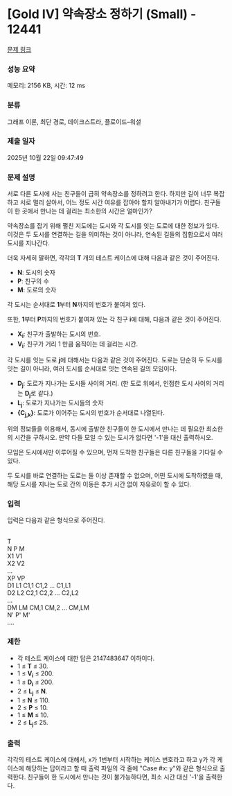 # [Gold IV] 약속장소 정하기 (Small) - 12441 

[문제 링크](https://www.acmicpc.net/problem/12441) 

### 성능 요약

메모리: 2156 KB, 시간: 12 ms

### 분류

그래프 이론, 최단 경로, 데이크스트라, 플로이드–워셜

### 제출 일자

2025년 10월 22일 09:47:49

### 문제 설명

<p>서로 다른 도시에 사는 친구들이 급히 약속장소를 정하려고 한다. 하지만 길이 너무 복잡하고 서로 멀리 살아서, 어느 정도 시간 여유를 잡아야 할지 알아내기가 어렵다. 친구들이 한 곳에서 만나는 데 걸리는 최소한의 시간은 얼마인가?</p>

<p>약속장소를 잡기 위해 펼친 지도에는 도시와 각 도시를 잇는 도로에 대한 정보가 있다. 이것은 두 도시를 연결하는 길을 의미하는 것이 아니라, 연속된 길들의 집합으로서 여러 도시를 지나간다.</p>

<p>더욱 자세히 말하면, 각각의 <strong>T</strong> 개의 테스트 케이스에 대해 다음과 같은 것이 주어진다.</p>

<ul>
	<li><strong>N</strong>: 도시의 숫자</li>
	<li><strong>P</strong>: 친구의 수</li>
	<li><strong>M</strong>: 도로의 숫자</li>
</ul>

<p>각 도시는 순서대로 <strong>1</strong>부터 <strong>N</strong>까지의 번호가 붙여져 있다.</p>

<p>또한, <strong>1</strong>부터 <strong>P</strong>까지의 번호가 붙여져 있는 각 친구 <strong>i</strong>에 대해, 다음과 같은 것이 주어진다.</p>

<ul>
	<li><strong>X<sub>i</sub></strong>: 친구가 출발하는 도시의 번호.</li>
	<li><strong>V<sub>i</sub></strong>: 친구가 거리 1 만큼 움직이는 데 걸리는 시간.</li>
</ul>

<p> </p>

<p>각 도시를 잇는 도로 <strong>j</strong>에 대해서는 다음과 같은 것이 주어진다. 도로는 단순히 두 도시를 잇는 길이 아니라, 여러 도시를 순서대로 잇는 연속된 길의 모임이다.</p>

<ul>
	<li><strong>D<sub>j</sub></strong>: 도로가 지나가는 도시들 사이의 거리. (한 도로 위에서, 인접한 도시 사이의 거리는 <strong>D<sub>j</sub></strong>로 같다.)</li>
	<li><strong>L<sub>j</sub></strong>: 도로가 지나가는 도시들의 숫자</li>
	<li><strong>{C<sub>j,k</sub>}</strong>: 도로가 이어주는 도시의 번호가 순서대로 나열된다.</li>
</ul>

<p> </p>

<p>위의 정보들을 이용해서, 동시에 출발한 친구들이 한 도시에서 만나는 데 필요한 최소한의 시간을 구하시오. 만약 다들 모일 수 있는 도시가 없다면 '-1'을 대신 출력하시오.</p>

<p>모임은 도시에서만 이루어질 수 있으며, 먼저 도착한 친구들은 다른 친구들을 기다릴 수 있다.</p>

<p>두 도시를 바로 연결하는 도로는 둘 이상 존재할 수 없으며, 어떤 도시에 도착하였을 때, 해당 도시를 지나는 도로 간의 이동은 추가 시간 없이 자유로이 할 수 있다.</p>

### 입력 

 <p>입력은 다음과 같은 형식으로 주어진다.</p>

<p><br>
T<br>
N P M<br>
X1 V1<br>
X2 V2<br>
...<br>
XP VP<br>
D1 L1 C1,1 C1,2 ... C1,L1<br>
D2 L2 C2,1 C2,2 ... C2,L2<br>
...<br>
DM LM CM,1 CM,2 ... CM,LM<br>
N' P' M'<br>
....</p>

<h3>제한</h3>

<ul>
	<li>각 테스트 케이스에 대한 답은 2147483647 이하이다.</li>
	<li>1 ≤ <strong>T</strong> ≤ 30.</li>
	<li>1 ≤ <strong>V<sub>i</sub></strong> ≤ 200.</li>
	<li>1 ≤ <strong>D<sub>i</sub></strong> ≤ 200.</li>
	<li>2 ≤ <strong>L<sub>j</sub></strong> ≤ <strong>N</strong>.</li>
	<li>1 ≤ <strong>N</strong> ≤ 110.</li>
	<li>2 ≤ <strong>P</strong> ≤ 10.</li>
	<li>1 ≤ <strong>M</strong> ≤ 10.</li>
	<li>2 ≤ <strong>L<sub>j</sub></strong>≤ 25.</li>
</ul>

### 출력 

 <p>각각의 테스트 케이스에 대해서, x가 1번부터 시작하는 케이스 번호라고 하고 y가 각 케이스에 해당하는 답이라고 할 때 출력 파일의 각 줄에 "Case #x: y"와 같은 형식으로 출력한다. 친구들이 한 도시에서 만나는 것이 불가능하다면, 최소 시간 대신 '-1'을 출력한다.</p>

